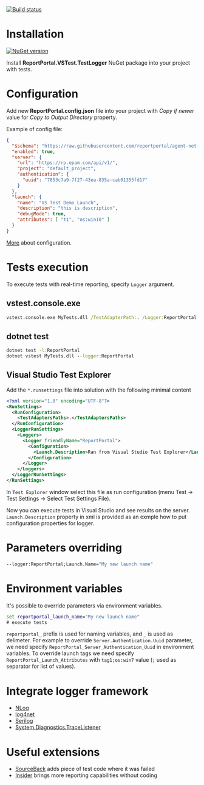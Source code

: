 [![Build status](https://ci.appveyor.com/api/projects/status/0bgatrnrtl1r1prm/branch/master?svg=true)](https://ci.appveyor.com/project/nvborisenko/agent-net-vstest/branch/master)

# Installation
[![NuGet version](https://badge.fury.io/nu/ReportPortal.VSTest.TestLogger.svg)](https://badge.fury.io/nu/ReportPortal.VSTest.TestLogger)

Install **ReportPortal.VSTest.TestLogger** NuGet package into your project with tests.

# Configuration
Add new **ReportPortal.config.json** file into your project with *Copy if newer* value for *Copy to Output Directory* property.

Example of config file:
```json
{
  "$schema": "https://raw.githubusercontent.com/reportportal/agent-net-vstest/master/src/ReportPortal.VSTest.TestLogger/ReportPortal.config.schema",
  "enabled": true,
  "server": {
    "url": "https://rp.epam.com/api/v1/",
    "project": "default_project",
    "authentication": {
      "uuid": "7853c7a9-7f27-43ea-835a-cab01355fd17"
    }
  },
  "launch": {
    "name": "VS Test Demo Launch",
    "description": "this is description",
    "debugMode": true,
    "attributes": [ "t1", "os:win10" ]
  }
}
```

[More](https://github.com/reportportal/commons-net/blob/develop/docs/Configuration.md) about configuration.

# Tests execution
To execute tests with real-time reporting, specify `Logger` argument.

## vstest.console.exe
```cmd
vstest.console.exe MyTests.dll /TestAdapterPath:. /Logger:ReportPortal
```
## dotnet test
```cmd
dotnet test -l:ReportPortal
dotnet vstest MyTests.dll --logger:ReportPortal
```

## Visual Studio Test Explorer
Add the `*.runsettings` file into solution with the following minimal content
```xml
<?xml version="1.0" encoding="UTF-8"?>
<RunSettings>
  <RunConfiguration>
    <TestAdaptersPaths>.</TestAdaptersPaths>
  </RunConfiguration>
  <LoggerRunSettings>
    <Loggers>
      <Logger friendlyName="ReportPortal">
        <Configuration>
          <Launch.Description>Ran from Visual Studio Test Explorer</Launch.Description>
        </Configuration>
      </Logger>
    </Loggers>
  </LoggerRunSettings>
</RunSettings>

```

In `Test Explorer` window select this file as run configuration (menu Test -> Test Settings -> Select Test Settings File).

Now you can execute tests in Visual Studio and see results on the server. `Launch.Description` property in xml is provided as an exmple how to put configuration properties for logger. 

# Parameters overriding
```cmd
--logger:ReportPortal;Launch.Name="My new launch name"
```

# Environment variables
It's possible to override parameters via environment variables.
```cmd
set reportportal_launch_name="My new launch name"
# execute tests
```

`reportportal_` prefix is used for naming variables, and `_` is used as delimeter. For example to override `Server.Authentication.Uuid` parameter, we need specify `ReportPortal_Server_Authentication_Uuid` in environment variables. To override launch tags we need specify `ReportPortal_Launch_Attributes` with `tag1;os:win7` value (`;` used as separator for list of values).

# Integrate logger framework
- [NLog](https://github.com/reportportal/logger-net-nlog)
- [log4net](https://github.com/reportportal/logger-net-log4net)
- [Serilog](https://github.com/reportportal/logger-net-serilog)
- [System.Diagnostics.TraceListener](https://github.com/reportportal/logger-net-tracelistener)

# Useful extensions
- [SourceBack](https://github.com/nvborisenko/reportportal-extensions-sourceback) adds piece of test code where it was failed
- [Insider](https://github.com/nvborisenko/reportportal-extensions-insider) brings more reporting capabilities without coding
